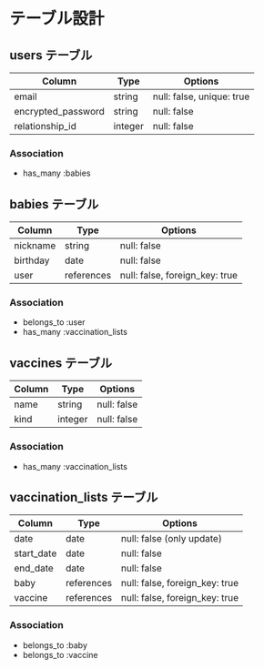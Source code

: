 # テーブル設計

## users テーブル

| Column             | Type    | Options                   |
| ------------------ | ------- | ------------------------- |
| email              | string  | null: false, unique: true |
| encrypted_password | string  | null: false               |
| relationship_id    | integer | null: false               |

### Association

- has_many :babies

## babies テーブル

| Column   | Type       | Options                        |
| -------- | ---------- | ------------------------------ |
| nickname | string     | null: false                    |
| birthday | date       | null: false                    |
| user     | references | null: false, foreign_key: true |

### Association

- belongs_to :user
- has_many :vaccination_lists

## vaccines テーブル

| Column | Type    | Options     |
| ------ | ------- | ----------- |
| name   | string  | null: false |
| kind   | integer | null: false |

### Association

- has_many :vaccination_lists

## vaccination_lists テーブル

| Column     | Type       | Options                        |
| ---------- | ---------- | ------------------------------ |
| date       | date       | null: false (only update)      |
| start_date | date       | null: false                    |
| end_date   | date       | null: false                    |
| baby       | references | null: false, foreign_key: true |
| vaccine    | references | null: false, foreign_key: true |

### Association

- belongs_to :baby
- belongs_to :vaccine

